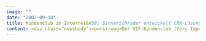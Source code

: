 ```yaml
---
image: ""
date: "2002-09-18"
title: Kundenclub im Internet&#58; SinnerSchrader entwickelt CRM-Lösung für Görtz
content: <div class="newsbody"><p><strong>Der VIF-Kundenclub (Very Important Feet) von Görtz ist jetzt vollständig in den Internetauftritt integriert. SinnerSchrader hat den Kundenclub zum internetbasierten CRM-System weiterentwickelt.</strong></p><p>Mit einem Projektvolumen im unteren sechsstelligen Bereich hat der eBusiness-Dienstleister eine schlanke und kostengünstige CRM-Lösung implementiert, die auf die Bedürfnisse des Einzelhandelsunternehmens zugeschnitten ist. Görtz nutzt das Internet in erster Linie als Instrument der Kundenbindung. Seit 1995 betreibt das Schuhhaus mit der VIF-Karte ein eigenes Kundenbindungsprogramm. Heute gehören mehr als eine halbe Million Kunden zum Club der Very Important Feet (VIF). Görtz öffnet das VIF-Programm Schritt für Schritt für das Online-Marketing. SinnerSchrader entwickelt den Offline-Kundenclub zur internetbasierten CRM-Lösung weiter. Die Kundendaten werden zwischen den internen Systemen und der Online-Datenbank vollautomatisch ausgetauscht, so dass kein interner Arbeitsaufwand anfällt. Im VIF-Bereich auf der Website kann jeder VIF-Kunde seinen Punktestand abfragen und bekommt individuell zugeschnittene Angebote für den Kauf in der Filiale, sobald er damit eine höhere, auch rückwirkend geltende Rabattstaffel erreichen würde. Die technischen Voraussetzungen für ein auf Kundenclustern basierendes 1&#58;1-Marketing sind damit bereits geschaffen.</p><p><a href="http&#58;//www.goertz.de">www.goertz.de</a></p><a href="http&#58;//www.goertz.de"></a><p><a href="http&#58;//www.goertz.de"></a></p><p><a class="news-backlink" href="/de/"><svg class="svg-ico svg-ico--arrow-left"><use xlink&#58;href="#arrow-down"></use></svg>Zurück zur Presse Übersicht</a></p></div>
---
```

